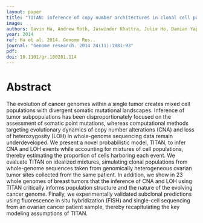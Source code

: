 ```yaml
---
layout: paper
title: "TITAN: inference of copy number architectures in clonal cell populations from tumor whole-genome sequence data."
image: 
authors: Gavin Ha, Andrew Roth, Jaswinder Khattra, Julie Ho, Damian Yap, Leah M Prentice, Nataliya Melnyk, Andrew McPherson, Ali Bashashati, Emma Laks, Justina Biele, Jiarui Ding, Alan Le, Jamie Rosner, Karey Shumansky, Marco A Marra, C Blake Gilks, David G Huntsman, Jessica N McAlpine, Samuel Aparicio, Sohrab P Shah
year: 2014
ref: Ha et al. 2014. Genome Res..
journal: "Genome research. 2014 24(11):1881-93"
pdf: 
doi: 10.1101/gr.180281.114
---
```


# Abstract

The evolution of cancer genomes within a single tumor creates mixed cell populations with divergent somatic mutational landscapes. Inference of tumor subpopulations has been disproportionately focused on the assessment of somatic point mutations, whereas computational methods targeting evolutionary dynamics of copy number alterations (CNA) and loss of heterozygosity (LOH) in whole-genome sequencing data remain underdeveloped. We present a novel probabilistic model, TITAN, to infer CNA and LOH events while accounting for mixtures of cell populations, thereby estimating the proportion of cells harboring each event. We evaluate TITAN on idealized mixtures, simulating clonal populations from whole-genome sequences taken from genomically heterogeneous ovarian tumor sites collected from the same patient. In addition, we show in 23 whole genomes of breast tumors that the inference of CNA and LOH using TITAN critically informs population structure and the nature of the evolving cancer genome. Finally, we experimentally validated subclonal predictions using fluorescence in situ hybridization (FISH) and single-cell sequencing from an ovarian cancer patient sample, thereby recapitulating the key modeling assumptions of TITAN.

